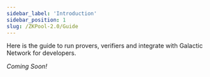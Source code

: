 ```yaml
---
sidebar_label: 'Introduction'
sidebar_position: 1
slug: /ZKPool-2.0/Guide
---
```


Here is the guide to run provers, verifiers and integrate with Galactic Network for developers.

*Coming Soon!*
